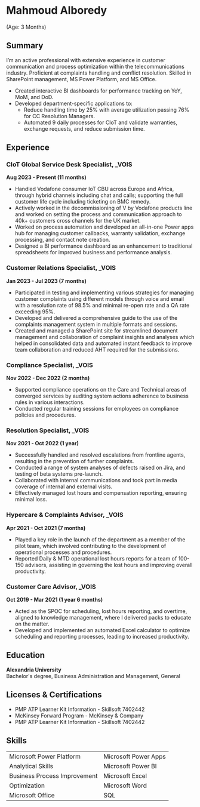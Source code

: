 # Mahmoud Alboredy

(Age: 3 Months)

## Summary
I’m an active professional with extensive experience in customer communication and process optimization within the telecommunications industry. Proficient at complaints handling and conflict resolution. Skilled in SharePoint management, MS Power Platform, and MS Office.
- Created interactive BI dashboards for performance tracking on YoY, MoM, and DoD.
- Developed department-specific applications to:
  - Reduce handling time by 25% with average utilization passing 76% for CC Resolution Managers.
  - Automated 9 daily processes for CIoT and validate warranties, exchange requests, and reduce submission time.

## Experience

### CIoT Global Service Desk Specialist, _VOIS
**Aug 2023 - Present (11 months)**
- Handled Vodafone consumer IoT CBU across Europe and Africa, through hybrid channels including chat and calls; supporting the full customer life cycle including ticketing on BMC remedy.
- Actively worked in the decommissioning of V by Vodafone products line and worked on setting the process and communication approach to 40k+ customers cross channels for the UK market.
- Worked on process automation and developed an all-in-one Power apps hub for managing customer callbacks, warranty validation, exchange processing, and contact note creation.
- Designed a BI performance dashboard as an enhancement to traditional spreadsheets for improved business and performance analysis.

### Customer Relations Specialist, _VOIS
**Jan 2023 - Jul 2023 (7 months)**
- Participated in testing and implementing various strategies for managing customer complaints using different models through voice and email with a resolution rate of 98.5% and minimal re-open rate and a QA rate exceeding 95%.
- Developed and delivered a comprehensive guide to the use of the complaints management system in multiple formats and sessions.
- Created and managed a SharePoint site for streamlined document management and collaboration of complaint insights and analyses which helped in consolidated data and automated instant feedback to improve team collaboration and reduced AHT required for the submissions.

### Compliance Specialist, _VOIS
**Nov 2022 - Dec 2022 (2 months)**
- Supported compliance operations on the Care and Technical areas of converged services by auditing system actions adherence to business rules in various interactions.
- Conducted regular training sessions for employees on compliance policies and procedures.

### Resolution Specialist, _VOIS
**Nov 2021 - Oct 2022 (1 year)**
- Successfully handled and resolved escalations from frontline agents, resulting in the prevention of further complaints.
- Conducted a range of system analyses of defects raised on Jira, and testing of beta systems pre-launch.
- Collaborated with internal communications and took part in media coverage of internal and external visits.
- Effectively managed lost hours and compensation reporting, ensuring minimal loss.

### Hypercare & Complaints Advisor, _VOIS
**Apr 2021 - Oct 2021 (7 months)**
- Played a key role in the launch of the department as a member of the pilot team, which involved contributing to the development of operational processes and procedures.
- Reported Daily & MTD operational lost hours reports for a team of 100-150 advisors, assisting in governing the lost hours and improving overall productivity.

### Customer Care Advisor, _VOIS
**Oct 2019 - Mar 2021 (1 year 6 months)**
- Acted as the SPOC for scheduling, lost hours reporting, and overtime, aligned to knowledge management, where I delivered packs to educate on the matter.
- Developed and implemented an automated Excel calculator to optimize scheduling and reporting processes, leading to increased productivity.

## Education
**Alexandria University**  
Bachelor's degree, Business Administration and Management, General

## Licenses & Certifications
- PMP ATP Learner Kit Information - Skillsoft 7402442
- McKinsey Forward Program - McKinsey & Company
- PMP ATP Learner Kit Information - Skillsoft 7402442

## Skills
|   |   |
|----------|----------|
| Microsoft Power Platform | Microsoft Power Apps |
| Analytical Skills | Microsoft Power BI |
| Business Process Improvement | Microsoft Excel |
| Optimization | Microsoft Word |
| Microsoft Office | SQL |
